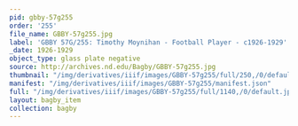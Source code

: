 ```yaml
---
pid: gbby-57g255
order: '255'
file_name: GBBY-57g255.jpg
label: 'GBBY 57G/255: Timothy Moynihan - Football Player - c1926-1929'
_date: 1926-1929
object_type: glass plate negative
source: http://archives.nd.edu/Bagby/GBBY-57g255.jpg
thumbnail: "/img/derivatives/iiif/images/GBBY-57g255/full/250,/0/default.jpg"
manifest: "/img/derivatives/iiif/images/GBBY-57g255/manifest.json"
full: "/img/derivatives/iiif/images/GBBY-57g255/full/1140,/0/default.jpg"
layout: bagby_item
collection: bagby
---
```

